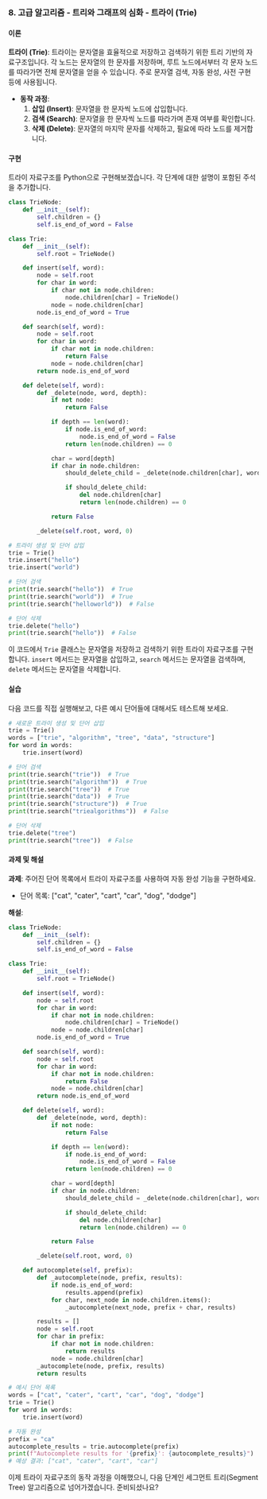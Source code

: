 ### 8. 고급 알고리즘 - 트리와 그래프의 심화 - 트라이 (Trie)

#### 이론
**트라이 (Trie)**: 트라이는 문자열을 효율적으로 저장하고 검색하기 위한 트리 기반의 자료구조입니다. 각 노드는 문자열의 한 문자를 저장하며, 루트 노드에서부터 각 문자 노드를 따라가면 전체 문자열을 얻을 수 있습니다. 주로 문자열 검색, 자동 완성, 사전 구현 등에 사용됩니다.
- **동작 과정**:
  1. **삽입 (Insert)**: 문자열을 한 문자씩 노드에 삽입합니다.
  2. **검색 (Search)**: 문자열을 한 문자씩 노드를 따라가며 존재 여부를 확인합니다.
  3. **삭제 (Delete)**: 문자열의 마지막 문자를 삭제하고, 필요에 따라 노드를 제거합니다.

#### 구현
트라이 자료구조를 Python으로 구현해보겠습니다. 각 단계에 대한 설명이 포함된 주석을 추가합니다.

```python
class TrieNode:
    def __init__(self):
        self.children = {}
        self.is_end_of_word = False

class Trie:
    def __init__(self):
        self.root = TrieNode()

    def insert(self, word):
        node = self.root
        for char in word:
            if char not in node.children:
                node.children[char] = TrieNode()
            node = node.children[char]
        node.is_end_of_word = True

    def search(self, word):
        node = self.root
        for char in word:
            if char not in node.children:
                return False
            node = node.children[char]
        return node.is_end_of_word

    def delete(self, word):
        def _delete(node, word, depth):
            if not node:
                return False

            if depth == len(word):
                if node.is_end_of_word:
                    node.is_end_of_word = False
                return len(node.children) == 0

            char = word[depth]
            if char in node.children:
                should_delete_child = _delete(node.children[char], word, depth + 1)

                if should_delete_child:
                    del node.children[char]
                    return len(node.children) == 0

            return False

        _delete(self.root, word, 0)

# 트라이 생성 및 단어 삽입
trie = Trie()
trie.insert("hello")
trie.insert("world")

# 단어 검색
print(trie.search("hello"))  # True
print(trie.search("world"))  # True
print(trie.search("helloworld"))  # False

# 단어 삭제
trie.delete("hello")
print(trie.search("hello"))  # False
```

이 코드에서 `Trie` 클래스는 문자열을 저장하고 검색하기 위한 트라이 자료구조를 구현합니다. `insert` 메서드는 문자열을 삽입하고, `search` 메서드는 문자열을 검색하며, `delete` 메서드는 문자열을 삭제합니다.

#### 실습
다음 코드를 직접 실행해보고, 다른 예시 단어들에 대해서도 테스트해 보세요.

```python
# 새로운 트라이 생성 및 단어 삽입
trie = Trie()
words = ["trie", "algorithm", "tree", "data", "structure"]
for word in words:
    trie.insert(word)

# 단어 검색
print(trie.search("trie"))  # True
print(trie.search("algorithm"))  # True
print(trie.search("tree"))  # True
print(trie.search("data"))  # True
print(trie.search("structure"))  # True
print(trie.search("triealgorithms"))  # False

# 단어 삭제
trie.delete("tree")
print(trie.search("tree"))  # False
```

#### 과제 및 해설
**과제**: 주어진 단어 목록에서 트라이 자료구조를 사용하여 자동 완성 기능을 구현하세요.
- 단어 목록: ["cat", "cater", "cart", "car", "dog", "dodge"]

**해설**:
```python
class TrieNode:
    def __init__(self):
        self.children = {}
        self.is_end_of_word = False

class Trie:
    def __init__(self):
        self.root = TrieNode()

    def insert(self, word):
        node = self.root
        for char in word:
            if char not in node.children:
                node.children[char] = TrieNode()
            node = node.children[char]
        node.is_end_of_word = True

    def search(self, word):
        node = self.root
        for char in word:
            if char not in node.children:
                return False
            node = node.children[char]
        return node.is_end_of_word

    def delete(self, word):
        def _delete(node, word, depth):
            if not node:
                return False

            if depth == len(word):
                if node.is_end_of_word:
                    node.is_end_of_word = False
                return len(node.children) == 0

            char = word[depth]
            if char in node.children:
                should_delete_child = _delete(node.children[char], word, depth + 1)

                if should_delete_child:
                    del node.children[char]
                    return len(node.children) == 0

            return False

        _delete(self.root, word, 0)

    def autocomplete(self, prefix):
        def _autocomplete(node, prefix, results):
            if node.is_end_of_word:
                results.append(prefix)
            for char, next_node in node.children.items():
                _autocomplete(next_node, prefix + char, results)

        results = []
        node = self.root
        for char in prefix:
            if char not in node.children:
                return results
            node = node.children[char]
        _autocomplete(node, prefix, results)
        return results

# 예시 단어 목록
words = ["cat", "cater", "cart", "car", "dog", "dodge"]
trie = Trie()
for word in words:
    trie.insert(word)

# 자동 완성
prefix = "ca"
autocomplete_results = trie.autocomplete(prefix)
print(f"Autocomplete results for '{prefix}': {autocomplete_results}")
# 예상 결과: ["cat", "cater", "cart", "car"]
```

이제 트라이 자료구조의 동작 과정을 이해했으니, 다음 단계인 세그먼트 트리(Segment Tree) 알고리즘으로 넘어가겠습니다. 준비되셨나요?